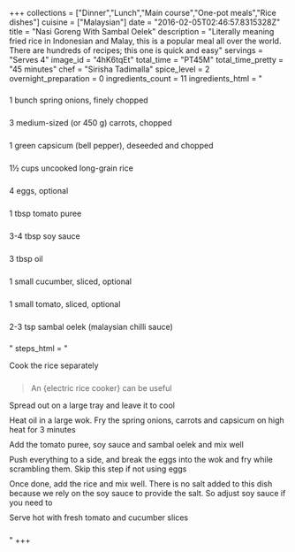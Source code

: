 +++
collections = ["Dinner","Lunch","Main course","One-pot meals","Rice dishes"]
cuisine = ["Malaysian"]
date = "2016-02-05T02:46:57.8315328Z"
title = "Nasi Goreng With Sambal Oelek"
description = "Literally meaning fried rice in Indonesian and Malay, this is a popular meal all over the world. There are hundreds of recipes; this one is quick and easy"
servings = "Serves 4"
image_id = "4hK6tqEt"
total_time = "PT45M"
total_time_pretty = "45 minutes"
chef = "Sirisha Tadimalla"
spice_level = 2
overnight_preparation = 0
ingredients_count = 11
ingredients_html = "<ul style='padding-left: 0; list-style: none;'><li itemprop='recipeIngredient' style='margin: 8px 0px;padding: 8px 0px;'>1 bunch spring onions, finely chopped</li><li itemprop='recipeIngredient' style='margin: 8px 0px;padding: 8px 0px;'>3 medium-sized (or 450 g) carrots, chopped</li><li itemprop='recipeIngredient' style='margin: 8px 0px;padding: 8px 0px;'>1 green capsicum (bell pepper), deseeded and chopped</li><li itemprop='recipeIngredient' style='margin: 8px 0px;padding: 8px 0px;'>1½ cups uncooked long-grain rice</li><li itemprop='recipeIngredient' style='margin: 8px 0px;padding: 8px 0px;'>4 eggs, optional</li><li itemprop='recipeIngredient' style='margin: 8px 0px;padding: 8px 0px;'>1 tbsp tomato puree</li><li itemprop='recipeIngredient' style='margin: 8px 0px;padding: 8px 0px;'>3-4 tbsp soy sauce</li><li itemprop='recipeIngredient' style='margin: 8px 0px;padding: 8px 0px;'>3 tbsp oil</li><li itemprop='recipeIngredient' style='margin: 8px 0px;padding: 8px 0px;'>1 small cucumber, sliced, optional</li><li itemprop='recipeIngredient' style='margin: 8px 0px;padding: 8px 0px;'>1 small tomato, sliced, optional</li><li itemprop='recipeIngredient' style='margin: 8px 0px;padding: 8px 0px;'>2-3 tsp sambal oelek (malaysian chilli sauce) </li></ul>"
steps_html = "<ol style='list-style: none inside; padding-left: 0px;'><li style='padding-bottom: 10px;'><i class='step-track-icon fa fa-square-o'></i><span class='step-text' itemprop='recipeInstructions'>Cook the rice separately</span></li><blockquote>An {electric rice cooker} can be useful</blockquote><li style='padding-bottom: 10px;'><i class='step-track-icon fa fa-square-o'></i><span class='step-text' itemprop='recipeInstructions'>Spread out on a large tray and leave it to cool</span></li><li style='padding-bottom: 10px;'><i class='step-track-icon fa fa-square-o'></i><span class='step-text' itemprop='recipeInstructions'>Heat oil in a large wok. Fry the spring onions, carrots and capsicum on high heat for 3 minutes</span></li><li style='padding-bottom: 10px;'><i class='step-track-icon fa fa-square-o'></i><span class='step-text' itemprop='recipeInstructions'>Add the tomato puree, soy sauce and sambal oelek and mix well</span></li><li style='padding-bottom: 10px;'><i class='step-track-icon fa fa-square-o'></i><span class='step-text' itemprop='recipeInstructions'>Push everything to a side, and break the eggs into the wok and fry while scrambling them. Skip this step if not using eggs</span></li><li style='padding-bottom: 10px;'><i class='step-track-icon fa fa-square-o'></i><span class='step-text' itemprop='recipeInstructions'>Once done, add the rice and mix well. There is no salt added to this dish because we rely on the soy sauce to provide the salt. So adjust soy sauce if you need to</span></li><li style='padding-bottom: 10px;'><i class='step-track-icon fa fa-square-o'></i><span class='step-text' itemprop='recipeInstructions'>Serve hot with fresh tomato and cucumber slices</span></li></ol>"
+++
